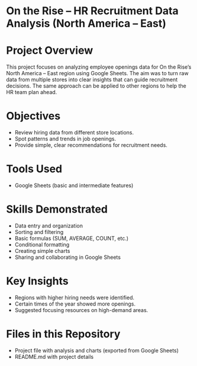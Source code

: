 # On the Rise – HR Recruitment Data Analysis (North America – East)

# Project Overview
This project focuses on analyzing employee openings data for On the Rise’s North America – East region using Google Sheets. The aim was to turn raw data from multiple stores into clear insights that can guide recruitment decisions. The same approach can be applied to other regions to help the HR team plan ahead.

# Objectives
* Review hiring data from different store locations.
* Spot patterns and trends in job openings.
* Provide simple, clear recommendations for recruitment needs.

 # Tools Used
* Google Sheets (basic and intermediate features)

# Skills Demonstrated
* Data entry and organization
* Sorting and filtering
* Basic formulas (SUM, AVERAGE, COUNT, etc.)
* Conditional formatting
* Creating simple charts
* Sharing and collaborating in Google Sheets

 # Key Insights
* Regions with higher hiring needs were identified.
* Certain times of the year showed more openings.
* Suggested focusing resources on high-demand areas.

 # Files in this Repository
* Project file with analysis and charts (exported from Google Sheets)
* README.md with project details
  

